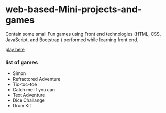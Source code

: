 # web-based-Mini-projects-and-games
Contain some small Fun games using Front end technologies (HTML, CSS, JavaScript, and Bootstrap ) performed while learning front end. 


[play here](https://shsarv.github.io/Games-Adda/)

### list of games

* Simon
* Refractored Adventure
* Tic-toc-toe
* Catch me if you can
* Text Adventure
* Dice Challange
* Drum Kit



